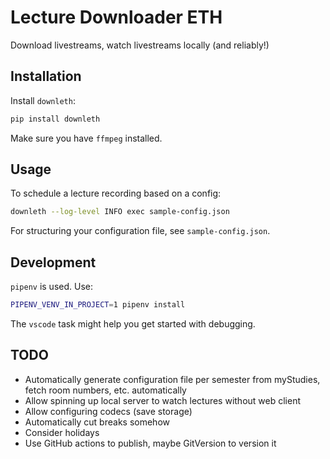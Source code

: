 # Lecture Downloader ETH

Download livestreams, watch livestreams locally (and reliably!)

## Installation

Install `downleth`:

```bash
pip install downleth
```

Make sure you have `ffmpeg` installed.

## Usage

To schedule a lecture recording based on a config:

```bash
downleth --log-level INFO exec sample-config.json
```

For structuring your configuration file, see `sample-config.json`.

## Development

`pipenv` is used. Use:

```bash
PIPENV_VENV_IN_PROJECT=1 pipenv install
```

The `vscode` task might help you get started with debugging.

## TODO

- Automatically generate configuration file per semester from myStudies, fetch room numbers, etc. automatically
- Allow spinning up local server to watch lectures without web client
- Allow configuring codecs (save storage)
- Automatically cut breaks somehow
- Consider holidays
- Use GitHub actions to publish, maybe GitVersion to version it
